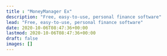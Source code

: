 ```yaml
---
title : "MoneyManager Ex"
description: "Free, easy-to-use, personal finance software"
lead: "Free, easy-to-use, personal finance software"
date: 2020-10-06T08:47:36+00:00
lastmod: 2020-10-06T08:47:36+00:00
draft: false
images: []
---
```

